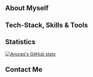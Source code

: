 ## About Myself

## Tech-Stack, Skills & Tools

## Statistics

[![Anurag's GitHub stats](https://github-readme-stats.vercel.app/api?username=usmansbk&count_private=true&show_icons=true&theme=onedark)](https://github.com/anuraghazra/github-readme-stats)

## Contact Me
